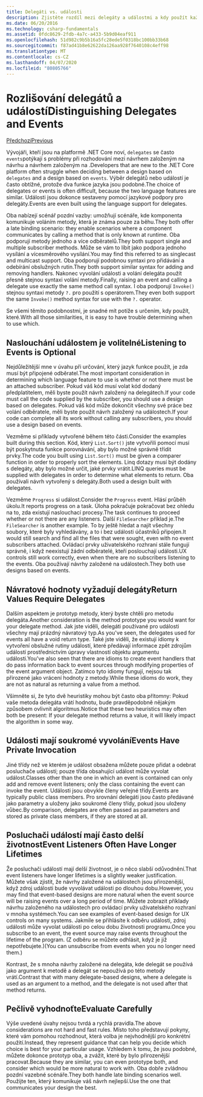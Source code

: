 ```yaml
---
title: Delegáti vs. události
description: Zjistěte rozdíl mezi delegáty a událostmi a kdy použít každou z těchto funkcí .NET Core.
ms.date: 06/20/2016
ms.technology: csharp-fundamentals
ms.assetid: 0fdc8629-2fdb-4a7c-a433-5b9d04eaf911
ms.openlocfilehash: 51d982c9b5b16a5fc28ede5f0318bc100bb33b68
ms.sourcegitcommit: f87ad41b8e62622da126aa928f7640108c4eff98
ms.translationtype: MT
ms.contentlocale: cs-CZ
ms.lasthandoff: 04/07/2020
ms.locfileid: "80805766"
---
```

# <a name="distinguishing-delegates-and-events"></a><span data-ttu-id="c2f4d-103">Rozlišování delegátů a událostí</span><span class="sxs-lookup"><span data-stu-id="c2f4d-103">Distinguishing Delegates and Events</span></span>

[<span data-ttu-id="c2f4d-104">Předchozí</span><span class="sxs-lookup"><span data-stu-id="c2f4d-104">Previous</span></span>](modern-events.md)

<span data-ttu-id="c2f4d-105">Vývojáři, kteří jsou na platformě .NET Core noví, `delegates` se často `events`potýkají s problémy při rozhodování mezi návrhem založeným na návrhu a návrhem založeným na .</span><span class="sxs-lookup"><span data-stu-id="c2f4d-105">Developers that are new to the .NET Core platform often struggle when deciding between a design based on `delegates` and a design based on `events`.</span></span> <span data-ttu-id="c2f4d-106">Výběr delegátů nebo událostí je často obtížné, protože dva funkce jazyka jsou podobné.</span><span class="sxs-lookup"><span data-stu-id="c2f4d-106">The choice of delegates or events is often difficult, because the two language features are similar.</span></span> <span data-ttu-id="c2f4d-107">Události jsou dokonce sestaveny pomocí jazykové podpory pro delegáty.</span><span class="sxs-lookup"><span data-stu-id="c2f4d-107">Events are even built using the language support for delegates.</span></span>

<span data-ttu-id="c2f4d-108">Oba nabízejí scénář pozdní vazby: umožňují scénáře, kde komponenta komunikuje voláním metody, která je známa pouze za běhu.</span><span class="sxs-lookup"><span data-stu-id="c2f4d-108">They both offer a late binding scenario: they enable scenarios where a component communicates by calling a method that is only known at runtime.</span></span> <span data-ttu-id="c2f4d-109">Oba podporují metody jednoho a více odběratelů.</span><span class="sxs-lookup"><span data-stu-id="c2f4d-109">They both support single and multiple subscriber methods.</span></span> <span data-ttu-id="c2f4d-110">Může se vám to líbit jako podpora jednoho vysílání a vícesměrového vysílání.</span><span class="sxs-lookup"><span data-stu-id="c2f4d-110">You may find this referred to as singlecast and multicast support.</span></span> <span data-ttu-id="c2f4d-111">Oba podporují podobnou syntaxi pro přidávání a odebírání obslužných rutin.</span><span class="sxs-lookup"><span data-stu-id="c2f4d-111">They both support similar syntax for adding and removing handlers.</span></span> <span data-ttu-id="c2f4d-112">Nakonec vyvolání události a volání delegáta použít přesně stejnou syntaxi volání metody.</span><span class="sxs-lookup"><span data-stu-id="c2f4d-112">Finally, raising an event and calling a delegate use exactly the same method call syntax.</span></span> <span data-ttu-id="c2f4d-113">I oba podporují `Invoke()` stejnou syntaxi metody `?.` pro použití s operátorem.</span><span class="sxs-lookup"><span data-stu-id="c2f4d-113">They even both support the same `Invoke()` method syntax for use with the `?.` operator.</span></span>

<span data-ttu-id="c2f4d-114">Se všemi těmito podobnostmi, je snadné mít potíže s určením, kdy použít, které.</span><span class="sxs-lookup"><span data-stu-id="c2f4d-114">With all those similarities, it is easy to have trouble determining when to use which.</span></span>

## <a name="listening-to-events-is-optional"></a><span data-ttu-id="c2f4d-115">Naslouchání událostem je volitelné</span><span class="sxs-lookup"><span data-stu-id="c2f4d-115">Listening to Events is Optional</span></span>

<span data-ttu-id="c2f4d-116">Nejdůležitější mne v úvahu při určování, který jazyk funkce použít, je zda musí být připojené odběratel.</span><span class="sxs-lookup"><span data-stu-id="c2f4d-116">The most important consideration in determining which language feature to use is whether or not there must be an attached subscriber.</span></span> <span data-ttu-id="c2f4d-117">Pokud váš kód musí volat kód dodaný předplatitelem, měli byste použít návrh založený na delegátech.</span><span class="sxs-lookup"><span data-stu-id="c2f4d-117">If your code must call the code supplied by the subscriber, you should use a design based on delegates.</span></span> <span data-ttu-id="c2f4d-118">Pokud váš kód může dokončit všechny své práce bez volání odběratele, měli byste použít návrh založený na událostech.</span><span class="sxs-lookup"><span data-stu-id="c2f4d-118">If your code can complete all its work without calling any subscribers, you should use a design based on events.</span></span>

<span data-ttu-id="c2f4d-119">Vezměme si příklady vytvořené během této části.</span><span class="sxs-lookup"><span data-stu-id="c2f4d-119">Consider the examples built during this section.</span></span> <span data-ttu-id="c2f4d-120">Kód, který `List.Sort()` jste vytvořili pomocí musí být poskytnuta funkce porovnávání, aby bylo možné správně třídit prvky.</span><span class="sxs-lookup"><span data-stu-id="c2f4d-120">The code you built using `List.Sort()` must be given a comparer function in order to properly sort the elements.</span></span> <span data-ttu-id="c2f4d-121">Linq dotazy musí být dodány s delegáty, aby bylo možné určit, jaké prvky vrátit.</span><span class="sxs-lookup"><span data-stu-id="c2f4d-121">LINQ queries must be supplied with delegates in order to determine what elements to return.</span></span> <span data-ttu-id="c2f4d-122">Oba používali návrh vytvořený s delegáty.</span><span class="sxs-lookup"><span data-stu-id="c2f4d-122">Both used a design built with delegates.</span></span>

<span data-ttu-id="c2f4d-123">Vezměme `Progress` si událost.</span><span class="sxs-lookup"><span data-stu-id="c2f4d-123">Consider the `Progress` event.</span></span> <span data-ttu-id="c2f4d-124">Hlásí průběh úkolu.</span><span class="sxs-lookup"><span data-stu-id="c2f4d-124">It reports progress on a task.</span></span>
<span data-ttu-id="c2f4d-125">Úloha pokračuje pokračovat bez ohledu na to, zda existují naslouchací procesy.</span><span class="sxs-lookup"><span data-stu-id="c2f4d-125">The task continues to proceed whether or not there are any listeners.</span></span>
<span data-ttu-id="c2f4d-126">Další `FileSearcher` příklad je.</span><span class="sxs-lookup"><span data-stu-id="c2f4d-126">The `FileSearcher` is another example.</span></span> <span data-ttu-id="c2f4d-127">To by ještě hledat a najít všechny soubory, které byly vyhledávány, a to i bez události účastníků připojen.</span><span class="sxs-lookup"><span data-stu-id="c2f4d-127">It would still search and find all the files that were sought, even with no event subscribers attached.</span></span>
<span data-ttu-id="c2f4d-128">Ovládací prvky uživatelského rozhraní stále fungují správně, i když neexistují žádní odběratelé, kteří poslouchají události.</span><span class="sxs-lookup"><span data-stu-id="c2f4d-128">UX controls still work correctly, even when there are no subscribers listening to the events.</span></span> <span data-ttu-id="c2f4d-129">Oba používají návrhy založené na událostech.</span><span class="sxs-lookup"><span data-stu-id="c2f4d-129">They both use designs based on events.</span></span>

## <a name="return-values-require-delegates"></a><span data-ttu-id="c2f4d-130">Návratové hodnoty vyžadují delegáty</span><span class="sxs-lookup"><span data-stu-id="c2f4d-130">Return Values Require Delegates</span></span>

<span data-ttu-id="c2f4d-131">Dalším aspektem je prototyp metody, který byste chtěli pro metodu delegáta.</span><span class="sxs-lookup"><span data-stu-id="c2f4d-131">Another consideration is the method prototype you would want for your delegate method.</span></span> <span data-ttu-id="c2f4d-132">Jak jste viděli, delegáti používané pro události všechny mají prázdný návratový typ.</span><span class="sxs-lookup"><span data-stu-id="c2f4d-132">As you've seen, the delegates used for events all have a void return type.</span></span> <span data-ttu-id="c2f4d-133">Také jste viděli, že existují idiomy k vytvoření obslužné rutiny událostí, které předávají informace zpět zdrojům událostí prostřednictvím úpravy vlastností objektu argumentu události.</span><span class="sxs-lookup"><span data-stu-id="c2f4d-133">You've also seen that there are idioms to create event handlers that do pass information back to event sources through modifying properties of the event argument object.</span></span> <span data-ttu-id="c2f4d-134">Zatímco tyto idiomy fungují, nejsou tak přirozené jako vrácení hodnoty z metody.</span><span class="sxs-lookup"><span data-stu-id="c2f4d-134">While these idioms do work, they are not as natural as returning a value from a method.</span></span>

<span data-ttu-id="c2f4d-135">Všimněte si, že tyto dvě heuristiky mohou být často oba přítomny: Pokud vaše metoda delegáta vrátí hodnotu, bude pravděpodobně nějakým způsobem ovlivnit algoritmus.</span><span class="sxs-lookup"><span data-stu-id="c2f4d-135">Notice that these two heuristics may often both be present: If your delegate method returns a value, it will likely impact the algorithm in some way.</span></span>

## <a name="events-have-private-invocation"></a><span data-ttu-id="c2f4d-136">Události mají soukromé vyvolání</span><span class="sxs-lookup"><span data-stu-id="c2f4d-136">Events Have Private Invocation</span></span>

<span data-ttu-id="c2f4d-137">Jiné třídy než ve kterém je událost obsažena můžete pouze přidat a odebrat posluchače událostí; pouze třída obsahující událost může vyvolat událost.</span><span class="sxs-lookup"><span data-stu-id="c2f4d-137">Classes other than the one in which an event is contained can only add and remove event listeners; only the class containing the event can invoke the event.</span></span> <span data-ttu-id="c2f4d-138">Události jsou obvykle členy veřejné třídy.</span><span class="sxs-lookup"><span data-stu-id="c2f4d-138">Events are typically public class members.</span></span>
<span data-ttu-id="c2f4d-139">Pro srovnání delegáti jsou často předávané jako parametry a uloženy jako soukromé členy třídy, pokud jsou uloženy vůbec.</span><span class="sxs-lookup"><span data-stu-id="c2f4d-139">By comparison, delegates are often passed as parameters and stored as private class members, if they are stored at all.</span></span>

## <a name="event-listeners-often-have-longer-lifetimes"></a><span data-ttu-id="c2f4d-140">Posluchači událostí mají často delší životnost</span><span class="sxs-lookup"><span data-stu-id="c2f4d-140">Event Listeners Often Have Longer Lifetimes</span></span>

<span data-ttu-id="c2f4d-141">Že posluchači událostí mají delší životnost, je o něco slabší odůvodnění.</span><span class="sxs-lookup"><span data-stu-id="c2f4d-141">That event listeners have longer lifetimes is a slightly weaker justification.</span></span> <span data-ttu-id="c2f4d-142">Můžete však zjistit, že návrhy založené na událostech jsou přirozenější, když zdroj události bude vyvolávat události po dlouhou dobu.</span><span class="sxs-lookup"><span data-stu-id="c2f4d-142">However, you may find that event-based designs are more natural when the event source will be raising events over a long period of time.</span></span> <span data-ttu-id="c2f4d-143">Můžete zobrazit příklady návrhu založeného na událostech pro ovládací prvky uživatelského rozhraní v mnoha systémech.</span><span class="sxs-lookup"><span data-stu-id="c2f4d-143">You can see examples of event-based design for UX controls on many systems.</span></span> <span data-ttu-id="c2f4d-144">Jakmile se přihlásíte k odběru události, zdroj události může vyvolat události po celou dobu životnosti programu.</span><span class="sxs-lookup"><span data-stu-id="c2f4d-144">Once you subscribe to an event, the event source may raise events throughout the lifetime of the program.</span></span>
<span data-ttu-id="c2f4d-145">(Z odběru se můžete odhlásit, když je již nepotřebujete.)</span><span class="sxs-lookup"><span data-stu-id="c2f4d-145">(You can unsubscribe from events when you no longer need them.)</span></span>

<span data-ttu-id="c2f4d-146">Kontrast, že s mnoha návrhy založené na delegáta, kde delegát se používá jako argument k metodě a delegát se nepoužívá po této metody vrátí.</span><span class="sxs-lookup"><span data-stu-id="c2f4d-146">Contrast that with many delegate-based designs, where a delegate is used as an argument to a method, and the delegate is not used after that method returns.</span></span>

## <a name="evaluate-carefully"></a><span data-ttu-id="c2f4d-147">Pečlivě vyhodnoťte</span><span class="sxs-lookup"><span data-stu-id="c2f4d-147">Evaluate Carefully</span></span>

<span data-ttu-id="c2f4d-148">Výše uvedené úvahy nejsou tvrdá a rychlá pravidla.</span><span class="sxs-lookup"><span data-stu-id="c2f4d-148">The above considerations are not hard and fast rules.</span></span> <span data-ttu-id="c2f4d-149">Místo toho představují pokyny, které vám pomohou rozhodnout, která volba je nejvhodnější pro konkrétní použití.</span><span class="sxs-lookup"><span data-stu-id="c2f4d-149">Instead, they represent guidance that can help you decide which choice is best for your particular usage.</span></span> <span data-ttu-id="c2f4d-150">Vzhledem k tomu, že jsou podobné, můžete dokonce prototyp oba, a zvážit, které by bylo přirozenější pracovat.</span><span class="sxs-lookup"><span data-stu-id="c2f4d-150">Because they are similar, you can even prototype both, and consider which would be more natural to work with.</span></span> <span data-ttu-id="c2f4d-151">Oba dobře zvládnou pozdní vazebné scénáře.</span><span class="sxs-lookup"><span data-stu-id="c2f4d-151">They both handle late binding scenarios well.</span></span> <span data-ttu-id="c2f4d-152">Použijte ten, který komunikuje váš návrh nejlepší.</span><span class="sxs-lookup"><span data-stu-id="c2f4d-152">Use the one that communicates your design the best.</span></span>

